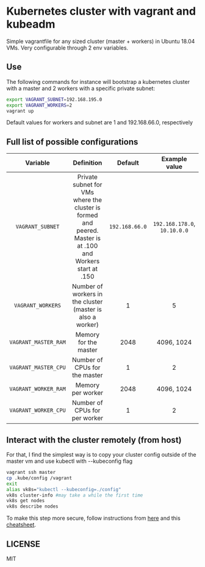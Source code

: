 # Kubernetes cluster with vagrant and kubeadm

Simple vagrantfile for any sized cluster (master + workers) in Ubuntu 18.04 VMs. Very configurable through 2 env variables.

## Use

The following commands for instance will bootstrap a kubernetes cluster with a master and 2 workers with a specific private subnet:
```sh
export VAGRANT_SUBNET=192.168.195.0 
export VAGRANT_WORKERS=2 
vagrant up
```
Default values for workers and subnet are 1 and 192.168.66.0, respectively

## Full list of possible configurations

| Variable        | Definition           | Default  | Example value |
| :-------------: |:-------------:| :-----:|:------:|
| `VAGRANT_SUBNET`| Private subnet for VMs where the cluster is formed and peered. <br> Master is at .100 and Workers start at .150 | `192.168.66.0` |`192.168.178.0`, `10.10.0.0`|
| `VAGRANT_WORKERS`      | Number of workers in the cluster (master is also a worker)      |   1 | 5|
| `VAGRANT_MASTER_RAM` | Memory for the master      |    2048 | 4096, 1024 |
| `VAGRANT_MASTER_CPU` | Number of CPUs for the master      |    1 | 2 |
| `VAGRANT_WORKER_RAM` | Memory per worker      |    2048 | 4096, 1024 |
| `VAGRANT_WORKER_CPU` | Number of CPUs for per worker      |    1 | 2 |


## Interact with the cluster remotely (from host)

For that, I find the simplest way is to copy your cluster config outside of the master vm and use kubectl with --kubeconfig flag
```sh
vagrant ssh master
cp .kube/config /vagrant
exit
alias vk8s="kubectl --kubeconfig=./config"
vk8s cluster-info #may take a while the first time
vk8s get nodes
vk8s describe nodes
```
To make this step more secure, follow instructions from [here](https://kubernetes.io/docs/tasks/access-application-cluster/configure-access-multiple-clusters/) and this [cheatsheet](https://kubernetes.io/docs/reference/kubectl/cheatsheet/#kubectl-context-and-configuration).

## LICENSE
MIT
